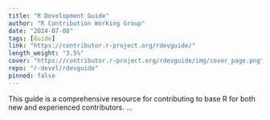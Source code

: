 ```yaml
---
title: "R Development Guide"
author: "R Contribution Working Group"
date: "2024-07-08"
tags: [Guide]
link: "https://contributor.r-project.org/rdevguide/"
length_weight: "3.5%"
cover: "https://contributor.r-project.org/rdevguide/img/cover_page.png"
repo: "r-devel/rdevguide"
pinned: false
---
```


This guide is a comprehensive resource for contributing to base R for both new and experienced contributors. ...
